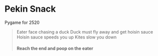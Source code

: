 # Pekin Snack
Pygame for 2520

> Eater face chasing a duck
> Duck must fly away and get hoisin sauce
> Hoisin sauce speeds you up
> Kites slow you down
> #### Reach the end and poop on the eater